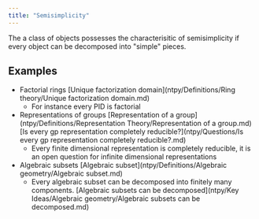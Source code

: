 ```yaml
---
title: "Semisimplicity"
---
```


The a class of objects possesses the characterisitic of semisimplicity if every object can be decomposed into "simple" pieces.

## Examples
- Factorial rings [Unique factorization domain](ntpy/Definitions/Ring theory/Unique factorization domain.md)
	- For instance every PID is factorial
- Representations of groups [Representation of a group](ntpy/Definitions/Representation Theory/Representation of a group.md) [Is every gp representation completely reducible?](ntpy/Questions/Is every gp representation completely reducible?.md)
	- Every finite dimensional representation is completely reducible, it is an open question for infinite dimensional representations 
- Algebraic subsets [Algebraic subset](ntpy/Definitions/Algebraic geometry/Algebraic subset.md)
	- Every algebraic subset can be decomposed into finitely many components. [Algebraic subsets can be decomposed](ntpy/Key Ideas/Algebraic geometry/Algebraic subsets can be decomposed.md)
